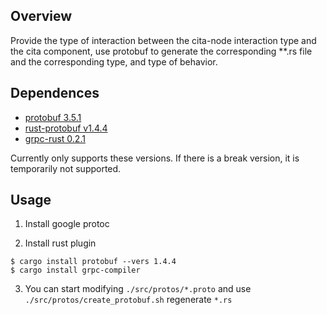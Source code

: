 ## Overview

Provide the type of interaction between the cita-node 
interaction type and the cita component, use protobuf 
to generate the corresponding **.rs file and the 
corresponding type, and type of behavior.

## Dependences

- [protobuf 3.5.1](https://github.com/google/protobuf/releases)
- [rust-protobuf v1.4.4](https://github.com/stepancheg/rust-protobuf)
- [grpc-rust 0.2.1](https://github.com/stepancheg/grpc-rust)

Currently only supports these versions. If there is a break version, 
it is temporarily not supported.

## Usage

1. Install google protoc

2. Install rust plugin

```
$ cargo install protobuf --vers 1.4.4
$ cargo install grpc-compiler
```

3. You can start modifying `./src/protos/*.proto` 
and use `./src/protos/create_protobuf.sh` regenerate `*.rs`
